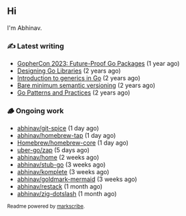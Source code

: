 ## Hi

I'm Abhinav.

### ✍️ Latest writing


- [GopherCon 2023: Future-Proof Go Packages](https://abhinavg.net/2023/09/27/future-proof-packages/) (1 year ago)
- [Designing Go Libraries](https://abhinavg.net/2022/12/06/designing-go-libraries/) (2 years ago)
- [Introduction to generics in Go](https://abhinavg.net/2022/11/23/generics-intro/) (2 years ago)
- [Bare minimum semantic versioning](https://abhinavg.net/2022/11/07/semver/) (2 years ago)
- [Go Patterns and Practices](https://abhinavg.net/2022/09/19/go-patterns-and-practices-talk/) (2 years ago)

### 🪵 Ongoing work


- [abhinav/git-spice](https://github.com/abhinav/git-spice) (1 day ago)
- [abhinav/homebrew-tap](https://github.com/abhinav/homebrew-tap) (1 day ago)
- [Homebrew/homebrew-core](https://github.com/Homebrew/homebrew-core) (1 day ago)
- [uber-go/zap](https://github.com/uber-go/zap) (5 days ago)
- [abhinav/home](https://github.com/abhinav/home) (2 weeks ago)
- [abhinav/stub-go](https://github.com/abhinav/stub-go) (3 weeks ago)
- [abhinav/komplete](https://github.com/abhinav/komplete) (3 weeks ago)
- [abhinav/goldmark-mermaid](https://github.com/abhinav/goldmark-mermaid) (3 weeks ago)
- [abhinav/restack](https://github.com/abhinav/restack) (1 month ago)
- [abhinav/zig-dotslash](https://github.com/abhinav/zig-dotslash) (1 month ago)

<sub>Readme powered by [markscribe](https://github.com/muesli/markscribe).</sub>
